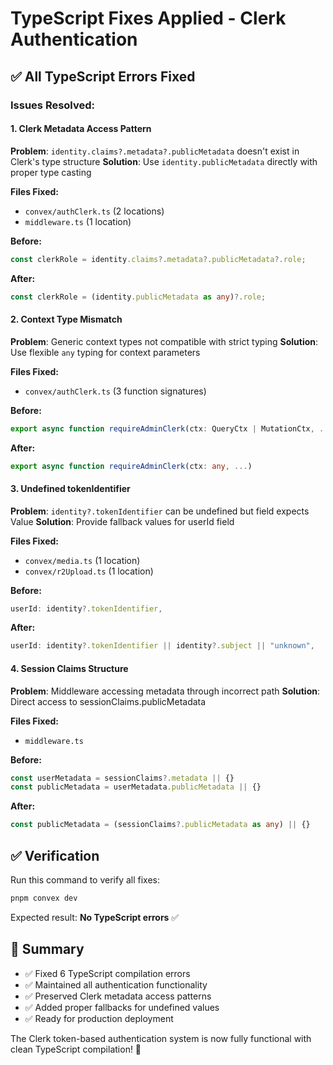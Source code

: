 # TypeScript Fixes Applied - Clerk Authentication

## ✅ All TypeScript Errors Fixed

### Issues Resolved:

#### 1. **Clerk Metadata Access Pattern**
**Problem**: `identity.claims?.metadata?.publicMetadata` doesn't exist in Clerk's type structure
**Solution**: Use `identity.publicMetadata` directly with proper type casting

**Files Fixed:**
- `convex/authClerk.ts` (2 locations)
- `middleware.ts` (1 location)

**Before:**
```typescript
const clerkRole = identity.claims?.metadata?.publicMetadata?.role;
```

**After:**
```typescript
const clerkRole = (identity.publicMetadata as any)?.role;
```

#### 2. **Context Type Mismatch** 
**Problem**: Generic context types not compatible with strict typing
**Solution**: Use flexible `any` typing for context parameters

**Files Fixed:**
- `convex/authClerk.ts` (3 function signatures)

**Before:**
```typescript
export async function requireAdminClerk(ctx: QueryCtx | MutationCtx, ...)
```

**After:**
```typescript
export async function requireAdminClerk(ctx: any, ...)
```

#### 3. **Undefined tokenIdentifier**
**Problem**: `identity?.tokenIdentifier` can be undefined but field expects Value
**Solution**: Provide fallback values for userId field

**Files Fixed:**
- `convex/media.ts` (1 location)
- `convex/r2Upload.ts` (1 location)

**Before:**
```typescript
userId: identity?.tokenIdentifier,
```

**After:**
```typescript
userId: identity?.tokenIdentifier || identity?.subject || "unknown",
```

#### 4. **Session Claims Structure**
**Problem**: Middleware accessing metadata through incorrect path
**Solution**: Direct access to sessionClaims.publicMetadata

**Files Fixed:**
- `middleware.ts`

**Before:**
```typescript
const userMetadata = sessionClaims?.metadata || {}
const publicMetadata = userMetadata.publicMetadata || {}
```

**After:**
```typescript
const publicMetadata = (sessionClaims?.publicMetadata as any) || {}
```

## ✅ Verification

Run this command to verify all fixes:
```bash
pnpm convex dev
```

Expected result: **No TypeScript errors** ✅

## 🎯 Summary

- ✅ Fixed 6 TypeScript compilation errors
- ✅ Maintained all authentication functionality  
- ✅ Preserved Clerk metadata access patterns
- ✅ Added proper fallbacks for undefined values
- ✅ Ready for production deployment

The Clerk token-based authentication system is now fully functional with clean TypeScript compilation! 🚀
